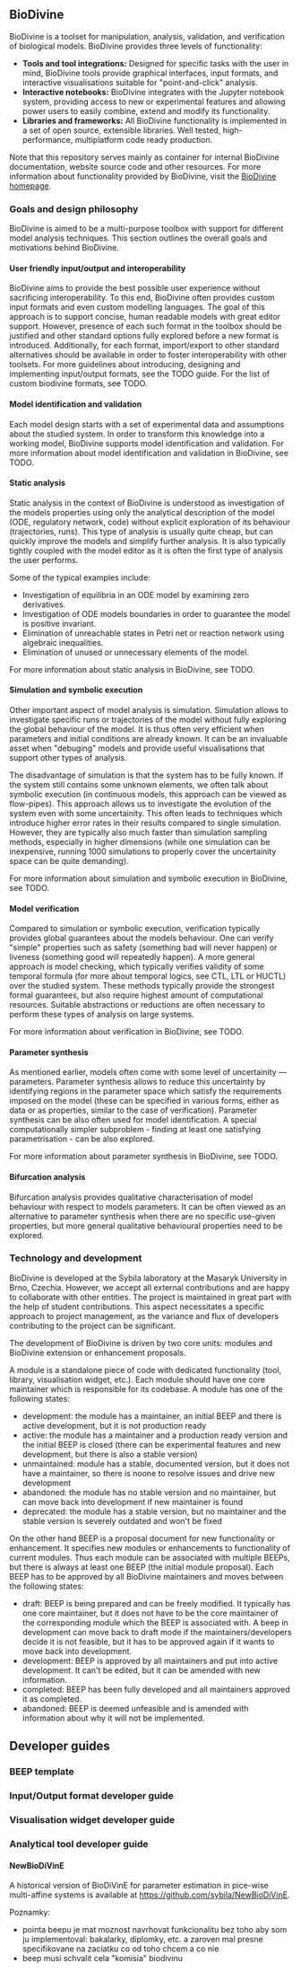 ## BioDivine

BioDivine is a toolset for manipulation, analysis, validation, and verification of biological models. BioDivine provides three levels of functionality:
 - **Tools and tool integrations:** Designed for specific tasks with the user in mind, BioDivine tools provide graphical interfaces, input formats, and interactive visualisations suitable for "point-and-click" analysis.
 - **Interactive notebooks:** BioDivine integrates with the Jupyter notebook system, providing access to new or experimental features and allowing power users to easily combine, extend and modify its functionality.
 - **Libraries and frameworks:** All BioDivine functionality is implemented in a set of open source, extensible libraries. Well tested, high-performance, multiplatform code ready production.

Note that this repository serves mainly as container for internal BioDivine documentation, website source code and other resources. For more information about functionality provided by BioDivine, visit the [BioDivine homepage](http://biodivine.fi.muni.cz).

### Goals and design philosophy

BioDivine is aimed to be a multi-purpose toolbox with support for different model analysis techniques. This section outlines the overall goals and motivations behind BioDivine.

#### User friendly input/output and interoperability

BioDivine aims to provide the best possible user experience without sacrificing interoperability. To this end, BioDivine often provides custom input formats and even custom modelling languages. The goal of this approach is to support concise, human readable models with great editor support. However, presence of each such format in the toolbox should be justified and other standard options fully explored before a new format is introduced. Additionally, for each format, import/export to other standard alternatives should be available in order to foster interoperability with other toolsets. For more guidelines about introducing, designing and implementing input/output formats, see the TODO guide. For the list of custom biodivine formats, see TODO.

#### Model identification and validation

Each model design starts with a set of experimental data and assumptions about the studied system. In order to transform this knowledge into a working model, BioDivine supports model identification and validation. For more information about model identification and validation in BioDivine, see TODO.

#### Static analysis

Static analysis in the context of BioDivine is understood as investigation of the models properties using only the analytical description of the model (ODE, regulatory network, code) without explicit exploration of its behaviour (trajectories, runs). This type of analysis is usually quite cheap, but can quickly improve the models and simplify further analysis. It is also typically tightly coupled with the model editor as it is often the first type of analysis the user performs.

Some of the typical examples include:
 - Investigation of equilibria in an ODE model by examining zero derivatives.
 - Investigation of ODE models boundaries in order to guarantee the model is positive invariant.
 - Elimination of unreachable states in Petri net or reaction network using algebraic inequalities.
 - Elimination of unused or unnecessary elements of the model.

For more information about static analysis in BioDivine, see TODO.

#### Simulation and symbolic execution

Other important aspect of model analysis is simulation. Simulation allows to investigate specific runs or trajectories of the model without fully exploring the global behaviour of the model. It is thus often very efficient when parameters and initial conditions are already known. It can be an invaluable asset when "debuging" models and provide useful visualisations that support other types of analysis.

The disadvantage of simulation is that the system has to be fully known. If the system still contains some unknown elements, we often talk about symbolic execution (in continuous models, this approach can be viewed as flow-pipes). This approach allows us to investigate the evolution of the system even with some uncertainity. This often leads to techniques which introduce higher error rates in their results compared to single simulation. However, they are typically also much faster than simulation sampling methods, especially in higher dimensions (while one simulation can be inexpensive, running 1000 simulations to properly cover the uncertainity space can be quite demanding).

For more information about simulation and symbolic execution in BioDivine, see TODO.

#### Model verification

Compared to simulation or symbolic execution, verification typically provides global guarantees about the models behaviour. One can verify "simple" properties such as safety (something bad will never happen) or liveness (something good will repeatedly happen). A more general approach is model checking, which typically verifies validity of some temporal formula (for more about temporal logics, see CTL, LTL or HUCTL) over the studied system. These methods typically provide the strongest formal guarantees, but also require highest amount of computational resources. Suitable abstractions or reductions are often necessary to perform these types of analysis on large systems.

For more information about verification in BioDivine, see TODO.

#### Parameter synthesis

As mentioned earlier, models often come with some level of uncertainity — parameters. Parameter synthesis allows to reduce this uncertainty by identifying regions in the parameter space which satisfy the requirements imposed on the model (these can be specified in various forms, either as data or as properties, similar to the case of verification). Parameter synthesis can be also often used for model identification. A special computationally simpler subproblem - finding at least one satisfying parametrisation - can be also explored.

For more information about parameter synthesis in BioDivine, see TODO.

#### Bifurcation analysis

Bifurcation analysis provides qualitative characterisation of model behaviour with respect to models parameters. It can be often viewed as an alternative to parameter synthesis when there are no specific use-given properties, but more general qualitative behavioural properties need to be explored.

### Technology and development

BioDivine is developed at the Sybila laboratory at the Masaryk University in Brno, Czechia. However, we accept all external contributions and are happy to collaborate with other entities. The project is maintained in great part with the help of student contributions. This aspect necessitates a specific approach to project management, as the variance and flux of developers contributing to the project can be significant. 

The development of BioDivine is driven by two core units: modules and BioDivine extension or enhancement proposals. 

A module is a standalone piece of code with dedicated functionality (tool, library, visualisation widget, etc.). Each module should have one core maintainer which is responsible for its codebase. A module has one of the following states:
 - development: the module has a maintainer, an initial BEEP and there is active development, but it is not production ready
 - active: the module has a maintainer and a production ready version and the initial BEEP is closed (there can be experimental features and new development, but there is also a stable version)
 - unmaintained: module has a stable, documented version, but it does not have a maintainer, so there is noone to resolve issues and drive new development
 - abandoned: the module has no stable version and no maintainer, but can move back into development if new maintainer is found
 - deprecated: the module has a stable version, but no maintainer and the stable version is severely outdated and won't be fixed

On the other hand BEEP is a proposal document for new functionality or enhancement. It specifies new modules or enhancements to functionality of current modules. Thus each module can be associated with multiple BEEPs, but there is always at least one BEEP (the initial module proposal). Each BEEP has to be approved by all BioDivine maintainers and moves between the following states:
 - draft: BEEP is being prepared and can be freely modified. It typically has one core maintainer, but it does not have to be the core maintainer of the corresponding module which the BEEP is associated with. A beep in development can move back to draft mode if the maintainers/developers decide it is not feasible, but it has to be approved again if it wants to move back into development.
 - development: BEEP is approved by all maintainers and put into active development. It can't be edited, but it can be amended with new information.
 - completed: BEEP has been fully developed and all maintainers approved it as completed.
 - abandoned: BEEP is deemed unfeasible and is amended with information about why it will not be implemented.


## Developer guides

### BEEP template

### Input/Output format developer guide

### Visualisation widget developer guide

### Analytical tool developer guide



#### NewBioDiVinE

A historical version of BioDiVinE for parameter estimation in pice-wise multi-affine systems is available at https://github.com/sybila/NewBioDiVinE.


Poznamky:
- pointa beepu je mat moznost navrhovat funkcionalitu bez toho aby som ju implementoval: bakalarky, diplomky, etc. a zaroven mal presne specifikovane na zaciatku co od toho chcem a co nie
- beep musi schvalit cela "komisia" biodivinu

